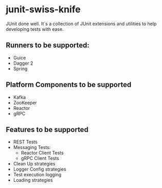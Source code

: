 # junit-swiss-knife
JUnit done well. It´s a collection of JUnit extensions and utilities to help developing tests with ease.

## Runners to be supported:
- Guice
- Dagger 2
- Spring

## Platform Components to be supported
- Kafka
- ZooKeeper
- Reactor
- gRPC

## Features to be supported
- REST Tests
- Messaging Tests:
   - Reactor Client Tests
   - gRPC Client Tests
- Clean Up strategies
- Logger Config strategies
- Test execution logging
- Loading strategies
